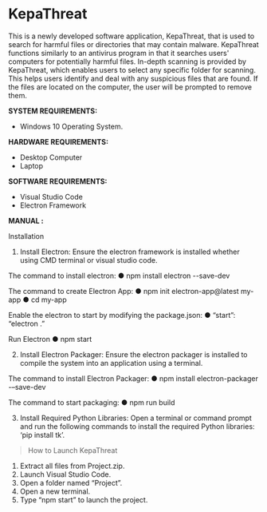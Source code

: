 # KepaThreat
This is a newly developed software application, KepaThreat, that is used to search for harmful files or directories that may contain malware. KepaThreat functions similarly to an antivirus program in that it searches users' computers for potentially harmful files. In-depth scanning is provided by KepaThreat, which enables users to select any specific folder for scanning. This helps users identify and deal with any suspicious files that are found. If the files are located on the computer, the user will be prompted to remove them.

**SYSTEM REQUIREMENTS:**

- Windows 10 Operating System.

**HARDWARE REQUIREMENTS:**

- Desktop Computer
- Laptop

**SOFTWARE REQUIREMENTS:**

- Visual Studio Code
- Electron Framework

**MANUAL :**

Installation

1. Install Electron: Ensure the electron framework is installed whether using CMD terminal or visual studio code.

The command to install electron:
● npm install electron --save-dev

The command to create Electron App:
● npm init electron-app@latest my-app
● cd my-app

Enable the electron to start by modifying the package.json:
● “start”: “electron .”

Run Electron
● npm start

2. Install Electron Packager: Ensure the electron packager is installed to compile the system into an application using a terminal. 

The command to install Electron Packager:
● npm install electron-packager -–save-dev

The command to start packaging:
● npm run build


3. Install Required Python Libraries: Open a terminal or command prompt and run the following commands to install the required Python libraries: ‘pip install tk’.


> How to Launch KepaThreat

1. Extract all files from Project.zip.
2. Launch Visual Studio Code.
3. Open a folder named “Project”.
4. Open a new terminal.
5. Type “npm start” to launch the project.
